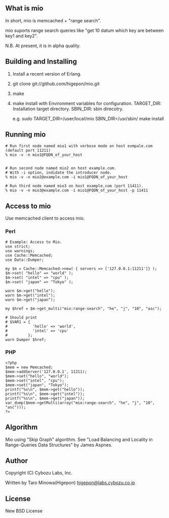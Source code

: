 ## What is mio
In short, mio is memcached + "range search".

mio suports range search queries like "get 10 datum which key are between key1 and key2".

N.B.
At present, it is in alpha quality.

## Building and Installing 
  1. Install a recent version of Erlang.
  2. git clone git://github.com/higepon/mio.git
  3. make
  4. make install with Environment variables for configuration.
     TARGET_DIR: Installation target directory.
     SBIN_DIR: sbin direcotry.

     e.g.
       sudo TARGET_DIR=/user/local/mio SBIN_DIR=/usr/sbin/ make install 

## Running mio

    # Run first node named mio1 with verbose mode on host exmpale.com (default port 11211)
    % mio -v -n mio1@FQDN_of_your_host


    # Run second node named mio2 on host example.com.
    # With -i option, indidate the introducer node.
    % mio -v -n mio2@example.com -i mio1@FQDN_of_your_host

    # Run third node named mio3 on host example.com (port 11411).
    % mio -v -n mio3@example.com -i mio1@FQDN_of_your_host -p 11411

## Access to mio
Use memcached client to access mio.
   
### Perl
    # Example: Access to Mio.
    use strict;
    use warnings;
    use Cache::Memcached;
    use Data::Dumper;

    my $m = Cache::Memcached->new( { servers => ['127.0.0.1:11211']} );
    $m->set( "hello" => "world" );
    $m->set( "intel" => "cpu" );
    $m->set( "japan" => "Tokyo" );

    warn $m->get("hello");
    warn $m->get("intel");
    warn $m->get("japan");

    my $href = $m->get_multi("mio:range-search", "he", "j", "10", "asc");

    # Should print
    # $VAR1 = {
    #           'hello' => 'world',
    #           'intel' => 'cpu'
    #         };
    warn Dumper $href;


### PHP
    <?php
    $mem = new Memcached;
    $mem->addServer('127.0.0.1', 11211);
    $mem->set("hello", "world");
    $mem->set("intel", "cpu");
    $mem->set("japan", "Tokyo");
    printf("%s\n", $mem->get("hello"));
    printf("%s\n", $mem->get("intel"));
    printf("%s\n", $mem->get("japan"));
    var_dump($mem->getMulti(array("mio:range-search", "he", "j", "10", "asc")));
    ?>



## Algorithm
Mio using "Skip Graph" algorithm.
See "Load Balancing and Locality in Range-Queries Data Structures" by James Aspnes.


## Author
Copyright (C) Cybozu Labs, Inc.

Written by Taro Minowa(Higepon) <higepon@labs.cybozu.co.jp>

## License
New BSD License
